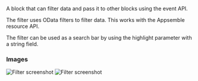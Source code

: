 A block that can filter data and pass it to other blocks using the event API.

The filter uses OData filters to filter data. This works with the Appsemble resource API.

The filter can be used as a search bar by using the highlight parameter with a string field.

### Images

![Filter screenshot](https://gitlab.com/appsemble/appsemble/-/raw/0.32.1-test.7/config/assets/filter.png)
![Filter screenshot](https://gitlab.com/appsemble/appsemble/-/raw/0.32.1-test.7/config/assets/filter-search-bar.png)
